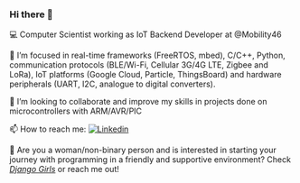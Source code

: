 ### Hi there 👋

:computer: Computer Scientist working as IoT Backend Developer at @Mobility46

:dart: I’m focused in real-time frameworks (FreeRTOS, mbed), C/C++, Python, communication protocols (BLE/Wi-Fi, Cellular 3G/4G LTE, Zigbee and LoRa), IoT platforms (Google Cloud, Particle, ThingsBoard) and hardware peripherals (UART, I2C, analogue to digital converters).

👯 I’m looking to collaborate and improve my skills in projects done on microcontrollers with ARM/AVR/PIC

📫 How to reach me: [![Linkedin](https://camo.githubusercontent.com/667dec86e11556623f93d822260cc5df3f78b7a1/68747470733a2f2f696d672e736869656c64732e696f2f62616467652f2d4c696e6b6564496e2d626c75653f7374796c653d666c61742d737175617265266c6f676f3d4c696e6b6564696e266c6f676f436f6c6f723d7768697465266c696e6b3d68747470733a2f2f7777772e6c696e6b6564696e2e636f6d2f696e2f6c65746963696163616d706f73732f)](https://www.linkedin.com/in/gabrielademoraes/)
&nbsp;

:orange_heart: Are you a woman/non-binary person and is interested in starting your journey with programming in a friendly and supportive environment? Check <a href="https://djangogirls.org/" rel="nofollow"><em>Django Girls</em></a> or reach me out!
